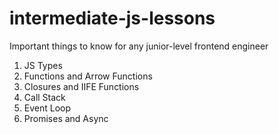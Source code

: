 # intermediate-js-lessons
Important things to know for any junior-level frontend engineer

1) JS Types
2) Functions and Arrow Functions
3) Closures and IIFE Functions
4) Call Stack
5) Event Loop
6) Promises and Async
